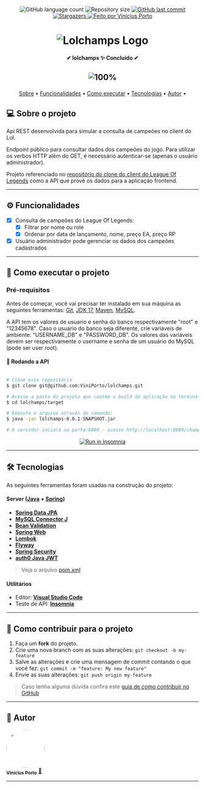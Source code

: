 <p align="center">
  <img alt="GitHub language count" src="https://img.shields.io/github/languages/count/ViniPorto/lolchamps?color=%2304D361">

  <img alt="Repository size" src="https://img.shields.io/github/repo-size/ViniPorto/lolchamps">
  
  <a href="https://github.com/ViniPorto/lolchamps/commits/master">
    <img alt="GitHub last commit" src="https://img.shields.io/github/last-commit/ViniPorto/lolchamps">
  </a>

   <a href="https://github.com/ViniPorto/lolchamps/stargazers">
    <img alt="Stargazers" src="https://img.shields.io/github/stars/ViniPorto/lolchamps?style=social">
  </a>

  <a href="https://www.linkedin.com/in/vinicius-porto-9a1996209/">
    <img alt="Feito por Vinícius Porto" src="https://img.shields.io/badge/feito%20por-Vinícius Porto-%237519C1">
  </a>
  
</p>
<h1 align="center">
    <img alt="Lolchamps Logo" title="#lolchamps" src="." />
</h1>

<h4 align="center"> 
	✔  lolchamps ✨ Concluido ✔
</h4>

<h2 align="center">

![100%](https://progress-bar.dev/100)
    
</h2>


<p align="center">
 <a href="#-sobre-o-projeto">Sobre</a> •
 <a href="#-funcionalidades">Funcionalidades</a> •
 <a href="#-como-executar-o-projeto">Como executar</a> • 
 <a href="#-tecnologias">Tecnologias</a> • 
 <a href="#-autor">Autor</a> • 
</p>


## 💻 Sobre o projeto

Api REST desenvolvida para simular a consulta de campeões no client do Lol. 

Endpoint público para consultar dados dos campeões do jogo. Para utilizar os verbos HTTP além do GET, é necessário autenticar-se (apenas o usuário administrador).

Projeto referenciado no [repositório do clone do client do League Of Legends](https://github.com/ViniPorto/clone-league-of-legends) como a API que provê os dados para a aplicação frontend.

---

## ⚙ Funcionalidades

- [x] Consulta de campeões do League Of Legends: 
  - [x] Filtrar por nome ou role
  - [x] Ordenar por data de lançamento, nome, preço EA, preço RP
- [x] Usuário administrador pode gerenciar os dados dos campeões cadastrados

---

## 🚀 Como executar o projeto

### Pré-requisitos

Antes de começar, você vai precisar ter instalado em sua máquina as seguintes ferramentas:
[Git](https://git-scm.com), [JDK 17](https://www.oracle.com/java/technologies/javase/jdk17-archive-downloads.html), [Maven](https://maven.apache.org/download.cgi), [MySQL](https://www.mysql.com/downloads/).

A API tem os valores de usuario e senha do banco respectivamente "root" e "12345678". Caso o usuario do banco seja diferente, crie variáveis de ambiente: "USERNAME_DB" e "PASSWORD_DB". Os valores das variáveis devem ser respectivamente o username e senha de um usuário do MySQL (pode ser user root).

#### 🎲 Rodando a API

```bash

# Clone este repositório
$ git clone git@github.com:ViniPorto/lolchamps.git

# Acesse a pasta do projeto que contém o build da aplicação no terminal/cmd
$ cd lolchamps/target

# Execute o arquivo através do comando:
$ java -jar lolchamps-0.0.1-SNAPSHOT.jar

# O servidor inciará na porta:8080 - acesse http://localhost:8080/champ

```
<p align="center">
  <a href="https://github.com/viniporto/lolchamps/TestesInsomnia.json" target="_blank"><img src="https://insomnia.rest/images/run.svg" alt="Run in Insomnia"></a>
</p>

---

## 🛠 Tecnologias

As seguintes ferramentas foram usadas na construção do projeto:

#### **Server**  ([Java](https://www.java.com/pt-BR/)  +  [Spring](https://spring.io/projects/spring-boot))

-   **[Spring Data JPA](https://github.com/spring-projects/spring-data-jpa)**
-   **[MySQL Connector J](https://github.com/mysql/mysql-connector-j)**
-   **[Bean Validation](https://docs.spring.io/spring-framework/reference/core/validation/beanvalidation.html)**
-   **[Spring Web](https://docs.spring.io/spring-boot/docs/current/reference/html/web.html)**
-   **[Lombok](https://github.com/projectlombok/lombok)**
-   **[Flyway](https://github.com/flyway/flyway)**
-   **[Spring Security](https://spring.io/projects/spring-security)**
-   **[auth0 Java JWT](https://github.com/auth0/java-jwt)**

> Veja o arquivo  [pom.xml](https://github.com/ViniPorto/lolchamps/blob/master/pom.xml)

#### [](https://github.com/tgmarinho/Ecoleta#utilit%C3%A1rios)**Utilitários**

-   Editor:  **[Visual Studio Code](https://code.visualstudio.com/)** 
-   Teste de API:  **[Insomnia](https://insomnia.rest/)**

---

## 💪 Como contribuir para o projeto

1. Faça um **fork** do projeto.
2. Crie uma nova branch com as suas alterações: `git checkout -b my-feature`
3. Salve as alterações e crie uma mensagem de commit contando o que você fez: `git commit -m "feature: My new feature"`
4. Envie as suas alterações: `git push origin my-feature`
> Caso tenha alguma dúvida confira este [guia de como contribuir no GitHub](./CONTRIBUTING.md)

---

## 🦸 Autor

<a href="https://github.com/ViniPorto">
 <img style="border-radius: 50%;" src="https://avatars.githubusercontent.com/u/81120004?s=460&u=61b426b901b8fe02e12019b1fdb67bf0072d4f00&v=4" width="100px;" alt=""/>
 <br />
 <sub><b>Vinícius Porto</b></sub></a> <a href="https://github.com/ViniPorto" title="Vinícius">🚀</a>
 <br />

---
